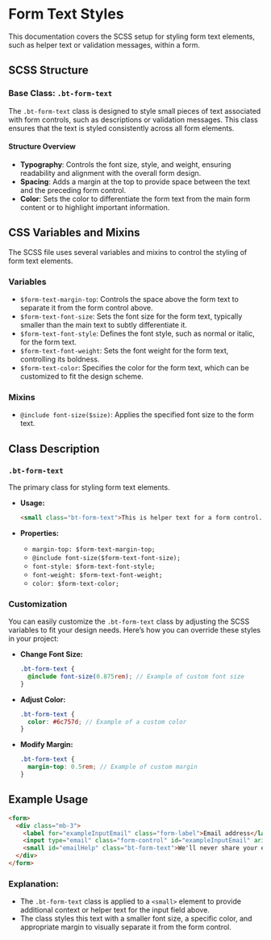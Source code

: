 # Form Text Styles

This documentation covers the SCSS setup for styling form text elements, such as helper text or validation messages, within a form.

## SCSS Structure

### Base Class: `.bt-form-text`

The `.bt-form-text` class is designed to style small pieces of text associated with form controls, such as descriptions or validation messages. This class ensures that the text is styled consistently across all form elements.

#### Structure Overview

- **Typography**: Controls the font size, style, and weight, ensuring readability and alignment with the overall form design.
- **Spacing**: Adds a margin at the top to provide space between the text and the preceding form control.
- **Color**: Sets the color to differentiate the form text from the main form content or to highlight important information.

## CSS Variables and Mixins

The SCSS file uses several variables and mixins to control the styling of form text elements.

### Variables

- `$form-text-margin-top`: Controls the space above the form text to separate it from the form control above.
- `$form-text-font-size`: Sets the font size for the form text, typically smaller than the main text to subtly differentiate it.
- `$form-text-font-style`: Defines the font style, such as normal or italic, for the form text.
- `$form-text-font-weight`: Sets the font weight for the form text, controlling its boldness.
- `$form-text-color`: Specifies the color for the form text, which can be customized to fit the design scheme.

### Mixins

- `@include font-size($size)`: Applies the specified font size to the form text.

## Class Description

### `.bt-form-text`

The primary class for styling form text elements.

- **Usage:**
  ```html
  <small class="bt-form-text">This is helper text for a form control.</small>
  ```

- **Properties:**
  - `margin-top: $form-text-margin-top;`
  - `@include font-size($form-text-font-size);`
  - `font-style: $form-text-font-style;`
  - `font-weight: $form-text-font-weight;`
  - `color: $form-text-color;`

### Customization

You can easily customize the `.bt-form-text` class by adjusting the SCSS variables to fit your design needs. Here’s how you can override these styles in your project:

- **Change Font Size:**
  ```scss
  .bt-form-text {
    @include font-size(0.875rem); // Example of custom font size
  }
  ```

- **Adjust Color:**
  ```scss
  .bt-form-text {
    color: #6c757d; // Example of a custom color
  }
  ```

- **Modify Margin:**
  ```scss
  .bt-form-text {
    margin-top: 0.5rem; // Example of custom margin
  }
  ```

## Example Usage

```html
<form>
  <div class="mb-3">
    <label for="exampleInputEmail" class="form-label">Email address</label>
    <input type="email" class="form-control" id="exampleInputEmail" aria-describedby="emailHelp">
    <small id="emailHelp" class="bt-form-text">We'll never share your email with anyone else.</small>
  </div>
</form>
```

### Explanation:

- The `.bt-form-text` class is applied to a `<small>` element to provide additional context or helper text for the input field above.
- The class styles this text with a smaller font size, a specific color, and appropriate margin to visually separate it from the form control.

